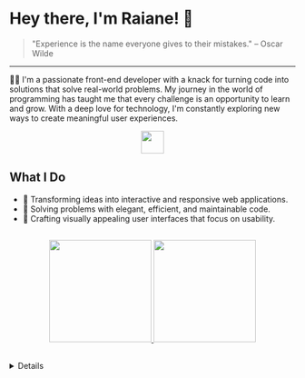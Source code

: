 # Hey there, I'm Raiane! 👋

> "Experience is the name everyone gives to their mistakes." – Oscar Wilde
<hr />

👩‍💻 I'm a passionate front-end developer with a knack for turning code into solutions that solve real-world problems. My journey in the world of programming has taught me that every challenge is an opportunity to learn and grow. With a deep love for technology, I'm constantly exploring new ways to create meaningful user experiences.

<p align="center">
  <a href="https://skillicons.dev">
    <img height="40" src="https://skillicons.dev/icons?i=ts,react,nextjs,tailwind,styledcomponents" />
  </a>
</p>

## What I Do

- 🚀 Transforming ideas into interactive and responsive web applications.
- 🧠 Solving problems with elegant, efficient, and maintainable code.
- 🎨 Crafting visually appealing user interfaces that focus on usability.

##

  <div align="center">
  <a target="_blank" href="https://github.com/raiane-oliveira">
  <img height="180em" src="https://github-personal-readme-stats.vercel.app/api?username=raiane-oliveira&show_icons=true&theme=radical&include_all_commits=true&count_private=true&border_radius=10"/>
  <img height="180em" src="https://github-personal-readme-stats.vercel.app/api/top-langs/?username=raiane-oliveira&layout=compact&langs_count=16&theme=radical&border_radius=10"/>
</div>

##

<details>
  <summary>
    <h3>
      <strong>🌐 Let's Connect!</strong>
    </h3>
  </summary>

  I'm always excited to connect with fellow developers, tech enthusiasts, and anyone interested in the wonderful world of front-end development. If you'd like to chat, share ideas, or collaborate on projects, feel free to reach out:
  
  - 📧 Email: [raiane.oliveira404@gmail.com](mailto:raiane.oliveira404@gmail.com)
  - 💼 LinkedIn: [linkedin.com/in/raiane-oliveira-dev](https://www.linkedin.com/in/raiane-oliveira-dev)
</details>
